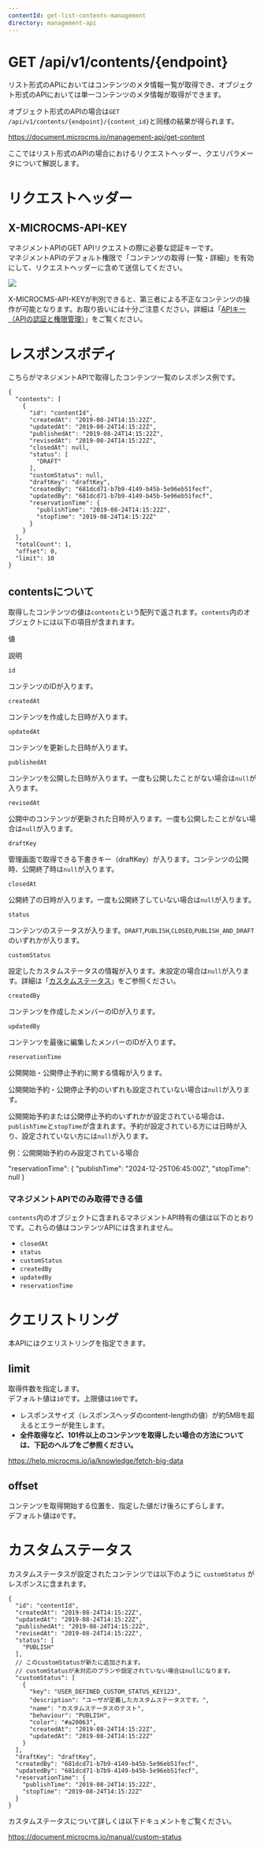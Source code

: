 ```yaml
---
contentId: get-list-contents-management
directory: management-api
---
```


# GET /api/v1/contents/{endpoint}

リスト形式のAPIにおいてはコンテンツのメタ情報一覧が取得でき、オブジェクト形式のAPIにおいては単一コンテンツのメタ情報が取得ができます。  
  
オブジェクト形式のAPIの場合は`GET /api/v1/contents/{endpoint}/{content_id}`と同様の結果が得られます。

https://document.microcms.io/management-api/get-content

ここではリスト形式のAPIの場合におけるリクエストヘッダー、クエリパラメータについて解説します。  

リクエストヘッダー
=========

X-MICROCMS-API-KEY
------------------

マネジメントAPIのGET APIリクエストの際に必要な認証キーです。  
マネジメントAPIのデフォルト権限で「コンテンツの取得 (一覧・詳細)」を有効にして、リクエストヘッダーに含めて送信してください。  
  
![](https://images.microcms-assets.io/assets/d6af1616730544a596d299c20834f460/2013aca03b0a4467a4c55ed4706a3442/CleanShot%202024-03-22%20at%2014.42.45%402x.png)

X-MICROCMS-API-KEYが判別できると、第三者による不正なコンテンツの操作が可能となります。お取り扱いには十分ご注意ください。詳細は「[APIキー（APIの認証と権限管理）](https://document.microcms.io/content-api/x-microcms-api-key)」をご覧ください。

レスポンスボディ
========

こちらがマネジメントAPIで取得したコンテンツ一覧のレスポンス例です。

    {
      "contents": [
        {
          "id": "contentId",
          "createdAt": "2019-08-24T14:15:22Z",
          "updatedAt": "2019-08-24T14:15:22Z",
          "publishedAt": "2019-08-24T14:15:22Z", 
          "revisedAt": "2019-08-24T14:15:22Z",
          "closedAt": null,
          "status": [
            "DRAFT"
          ],
          "customStatus": null, 
          "draftKey": "draftKey",
          "createdBy": "681dcd71-b7b9-4149-b45b-5e96eb51fecf",
          "updatedBy": "681dcd71-b7b9-4149-b45b-5e96eb51fecf",
          "reservationTime": {
            "publishTime": "2019-08-24T14:15:22Z", 
            "stopTime": "2019-08-24T14:15:22Z"
          }
        }
      ],
      "totalCount": 1,
      "offset": 0,
      "limit": 10
    }

contentsについて
------------

取得したコンテンツの値は`contents`という配列で返されます。`contents`内のオブジェクトには以下の項目が含まれます。

値

説明

`id`

コンテンツのIDが入ります。

`createdAt`

コンテンツを作成した日時が入ります。

`updatedAt`

コンテンツを更新した日時が入ります。

`publishedAt`

コンテンツを公開した日時が入ります。一度も公開したことがない場合は`null`が入ります。

`revisedAt`

公開中のコンテンツが更新された日時が入ります。一度も公開したことがない場合は`null`が入ります。

`draftKey`

管理画面で取得できる下書きキー（draftKey）が入ります。コンテンツの公開時、公開終了時は`null`が入ります。

`closedAt`

公開終了の日時が入ります。一度も公開終了していない場合は`null`が入ります。

`status`

コンテンツのステータスが入ります。`DRAFT`,`PUBLISH`,`CLOSED`,`PUBLISH_AND_DRAFT`のいずれかが入ります。

`customStatus`

設定したカスタムステータスの情報が入ります。未設定の場合は`null`が入ります。詳細は「[カスタムステータス](https://document.microcms.io/management-api/get-list-contents-management#hb59515d0f5)」をご参照ください。

`createdBy`

コンテンツを作成したメンバーのIDが入ります。

`updatedBy`

コンテンツを最後に編集したメンバーのIDが入ります。

`reservationTime`

公開開始・公開停止予約に関する情報が入ります。

公開開始予約・公開停止予約のいずれも設定されていない場合は`null`が入ります。

公開開始予約または公開停止予約のいずれかが設定されている場合は、`publishTime`と`stopTime`が含まれます。予約が設定されている方には日時が入り、設定されていない方には`null`が入ります。

例：公開開始予約のみ設定されている場合

"reservationTime": { "publishTime": "2024-12-25T06:45:00Z", "stopTime": null }

### マネジメントAPIでのみ取得できる値

`contents`内のオブジェクトに含まれるマネジメントAPI特有の値は以下のとおりです。これらの値はコンテンツAPIには含まれません。

*   `closedAt`
*   `status`
*   `customStatus`
*   `createdBy`
*   `updatedBy`
*   `reservationTime`

クエリストリング
========

本APIにはクエリストリングを指定できます。  

limit
-----

取得件数を指定します。  
デフォルト値は`10`です。上限値は`100`です。

*   レスポンスサイズ（レスポンスヘッダのcontent-lengthの値）が約5MBを超えるとエラーが発生します。
*   **全件取得など、101件以上のコンテンツを取得したい場合の方法については、下記のヘルプをご参照ください。**

https://help.microcms.io/ja/knowledge/fetch-big-data

offset
------

コンテンツを取得開始する位置を、指定した値だけ後ろにずらします。  
デフォルト値は`0`です。

カスタムステータス
=========

カスタムステータスが設定されたコンテンツでは以下のように `customStatus` がレスポンスに含まれます。

    {
      "id": "contentId",
      "createdAt": "2019-08-24T14:15:22Z",
      "updatedAt": "2019-08-24T14:15:22Z",
      "publishedAt": "2019-08-24T14:15:22Z",
      "revisedAt": "2019-08-24T14:15:22Z",
      "status": [
        "PUBLISH"
      ],
      // このcustomStatusが新たに追加されます。
      // customStatusが未対応のプランや設定されていない場合はnullになります。
      "customStatus": [
        {
          "key": "USER_DEFINED_CUSTOM_STATUS_KEY123",
          "description": "ユーザが定義したカスタムステータスです。",
          "name": "カスタムステータスのテスト",
          "behaviour": "PUBLISH",
          "color": "#a20063",
          "createdAt": "2019-08-24T14:15:22Z",
          "updatedAt": "2019-08-24T14:15:22Z"
        }
      ],
      "draftKey": "draftKey",
      "createdBy": "681dcd71-b7b9-4149-b45b-5e96eb51fecf",
      "updatedBy": "681dcd71-b7b9-4149-b45b-5e96eb51fecf",
      "reservationTime": {
        "publishTime": "2019-08-24T14:15:22Z",
        "stopTime": "2019-08-24T14:15:22Z"
      }
    }

  
カスタムステータスについて詳しくは以下ドキュメントをご覧ください。

https://document.microcms.io/manual/custom-status